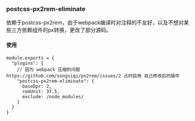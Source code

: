 ### postcss-px2rem-eliminate
    
依赖于postcss-px2rem，由于webpack编译时对注释的不友好，以及不想对某些三方依赖组件的px转换，更改了部分源码。

#### 使用

    module.exports = {
      "plugins": {
        // 因为 webpack 压缩的问题 https://github.com/songsiqi/px2rem/issues/2 占时启用 自己修改后的插件
        "postcss-px2rem-eliminate": {
          baseDpr: 2,
          remUnit: 37.5,
          exclude: /node_modules/
        }
      }
    }
